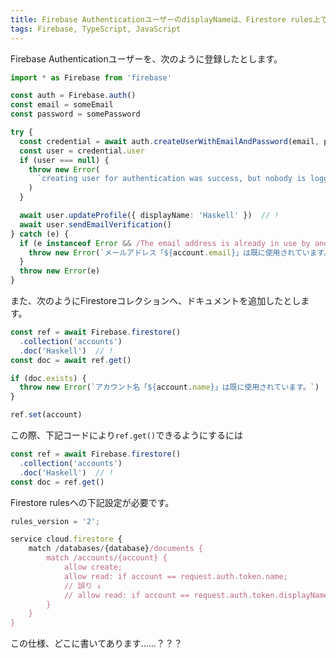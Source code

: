 ```yaml
---
title: Firebase AuthenticationユーザーのdisplayNameは、Firestore rules上ではnameとして定義される
tags: Firebase, TypeScript, JavaScript
---
```


Firebase Authenticationユーザーを、次のように登録したとします。

```typescript
import * as Firebase from 'firebase'

const auth = Firebase.auth()
const email = someEmail
const password = somePassword

try {
  const credential = await auth.createUserWithEmailAndPassword(email, password)
  const user = credential.user
  if (user === null) {
    throw new Error(
      `creating user for authentication was success, but nobody is logging in. something wrong! credential: ${credential}`
    )
  }

  await user.updateProfile({ displayName: 'Haskell' })  // !
  await user.sendEmailVerification()
} catch (e) {
  if (e instanceof Error && /The email address is already in use by another account./.test(e.message)) {
    throw new Error(`メールアドレス「${account.email}」は既に使用されています。`)
  }
  throw new Error(e)
}
```

また、次のようにFirestoreコレクションへ、ドキュメントを追加したとします。

```typescript
const ref = await Firebase.firestore()
  .collection('accounts')
  .doc('Haskell')  // !
const doc = await ref.get()

if (doc.exists) {
  throw new Error(`アカウント名「${account.name}」は既に使用されています。`)
}

ref.set(account)
```

この際、下記コードにより`ref.get()`できるようにするには

```typescript
const ref = await Firebase.firestore()
  .collection('accounts')
  .doc('Haskell')  // !
const doc = ref.get()
```

Firestore rulesへの下記設定が必要です。

```javascript
rules_version = '2';

service cloud.firestore {
    match /databases/{database}/documents {
        match /accounts/{account} {
            allow create;
            allow read: if account == request.auth.token.name;
            // 誤り ↓
            // allow read: if account == request.auth.token.displayName;
        }
    }
}
```

この仕様、どこに書いてあります……？？？
